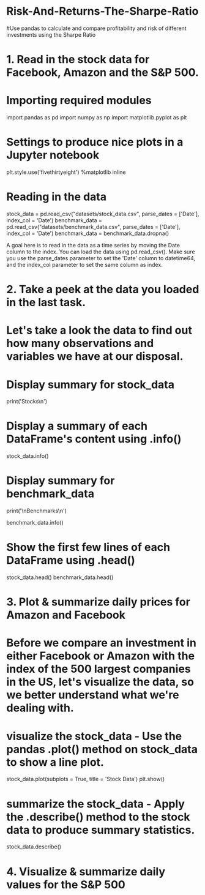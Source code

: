 # Risk-And-Returns-The-Sharpe-Ratio
#Use pandas to calculate and compare profitability and risk of different investments using the Sharpe Ratio


# 1. Read in the stock data for Facebook, Amazon and the S&P 500.

# Importing required modules
import pandas as pd
import numpy as np
import matplotlib.pyplot as plt

# Settings to produce nice plots in a Jupyter notebook
plt.style.use('fivethirtyeight')
%matplotlib inline

# Reading in the data
stock_data = pd.read_csv("datasets/stock_data.csv", parse_dates = ['Date'], index_col = 'Date')
benchmark_data = pd.read_csv("datasets/benchmark_data.csv", parse_dates = ['Date'], index_col = 'Date')
benchmark_data = benchmark_data.dropna()

A goal here is to read in the data as a time series by moving the Date column to the index. You can load the data using pd.read_csv(). Make sure you use the parse_dates parameter to set the 'Date' column to datetime64, and the index_col parameter to set the same column as index.


# 2. Take a peek at the data you loaded in the last task. 

# Let's take a look the data to find out how many observations and variables we have at our disposal.


# Display summary for stock_data
print('Stocks\n')
# Display a summary of each DataFrame's content using .info()

stock_data.info()


# Display summary for benchmark_data
print('\nBenchmarks\n')


benchmark_data.info()

# Show the first few lines of each DataFrame using .head()
stock_data.head()
benchmark_data.head()

# 3. Plot & summarize daily prices for Amazon and Facebook 

# Before we compare an investment in either Facebook or Amazon with the index of the 500 largest companies in the US, let's visualize the data, so we better understand what we're dealing with.

# visualize the stock_data - Use the pandas .plot() method on stock_data to show a line plot.

stock_data.plot(subplots = True, title = 'Stock Data')
plt.show()


# summarize the stock_data - Apply the .describe() method to the stock data to produce summary statistics.
stock_data.describe()

# 4. Visualize & summarize daily values for the S&P 500









